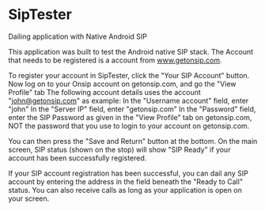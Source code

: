 SipTester
=========

Dailing application with Native Android SIP

This application was built to test the Android native SIP stack. The Account that needs to be registered is a account from www.getonsip.com.

To register your account in SipTester, click the "Your SIP Account" button. Now log on to your Onsip account on getonsip.com, and go the "View Profile" tab
	The following account details uses the account "john@getonsip.com" as example:
	In the "Username account" field, enter "john"
	In the "Server IP" field, enter "getonsip.com"
	In the "Password" field, enter the SIP Password as given in the "View Profile" tab on getonsip.com, NOT the password that you use to login to your account on getonsip.com.

You can then press the "Save and Return" button at the bottom. On the main screen, SIP status (shown on the stop) will show "SIP Ready" if your account has been successfully registered.

If your SIP account registration has been successful, you can dail any SIP account by entering the address in the field beneath the "Ready to Call" status. You can also receive calls as long as your application is open on your screen.